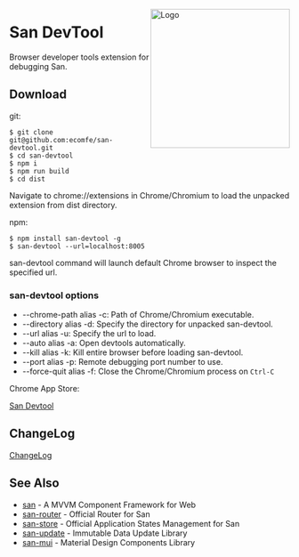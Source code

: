 <p>
    <a href="https://ecomfe.github.io/san/">
        <img align="right" src="https://ecomfe.github.io/san-devtool/san_devtool_logo_clipped.svg" alt="Logo" height="250">
    </a>
</p>

# San DevTool

Browser developer tools extension for debugging San.


## Download

git:

```
$ git clone git@github.com:ecomfe/san-devtool.git
$ cd san-devtool
$ npm i
$ npm run build
$ cd dist
```
Navigate to chrome://extensions in Chrome/Chromium to load the unpacked extension from dist directory.

npm:

```
$ npm install san-devtool -g
$ san-devtool --url=localhost:8005
```
san-devtool command will launch default Chrome browser to inspect the specified url.

### san-devtool options
 - --chrome-path alias -c: Path of Chrome/Chromium executable.
 - --directory alias -d: Specify the directory for unpacked san-devtool.
 - --url alias -u: Specify the url to load.
 - --auto alias -a: Open devtools automatically.
 - --kill alias -k: Kill entire browser before loading san-devtool.
 - --port alias -p: Remote debugging port number to use.
 - --force-quit alias -f: Close the Chrome/Chromium process on `Ctrl-C`


Chrome App Store:

[San Devtool](https://chrome.google.com/webstore/detail/san-devtool/pjnngoafflflkagpebgfifjejlnfhahc?utm_source=chrome-ntp-icon)


## ChangeLog

[ChangeLog](https://github.com/ecomfe/san-devtool/blob/master/CHANGELOG.md)

## See Also

- [san](https://github.com/ecomfe/san) - A MVVM Component Framework for Web
- [san-router](https://github.com/ecomfe/san-router) - Official Router for San
- [san-store](https://github.com/ecomfe/san-store) - Official Application States Management for San
- [san-update](https://github.com/ecomfe/san-update) - Immutable Data Update Library
- [san-mui](https://ecomfe.github.io/san-mui/) - Material Design Components Library
